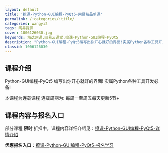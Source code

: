 ```yaml
---
layout: default
title: '撩课-Python-GUI编程-PyQt5-网易精品单课'
permalink: /:categories/:title/
categories: wangyi2
tags: 网易提供
cover: 1006126030.jpg
keywords: 精选网课,网易云课堂,撩课-Python-GUI编程-PyQt5
description: "Python-GUI编程-PyQt5编写出你开心就好的界面!实属Python各种工具开发必备!本课程为连载课程连载周期为:每周一至周五每天更新5节+撩课-Python-GUI编程-PyQt5"
classid: 1006126030
---
```


## 课程介绍

Python-GUI编程-PyQt5 
编写出你开心就好的界面!
实属Python各种工具开发必备!

本课程为连载课程
连载周期为: 每周一至周五每天更新5节+

## 课程内容与报名入口

部分课程 **限时** 折扣中，课程内容详细介绍见：[撩课-Python-GUI编程-PyQt5-详情介绍](https://study.163.com/course/introduction/1006126030.htm?share=1&shareId=1025206652&utm_campaign=share&utm_medium=iphoneShare&utm_source=&utm_u=1025206652)

**优惠报名入口**：[撩课-Python-GUI编程-PyQt5-报名学习](https://study.163.com/course/introduction/1006126030.htm?share=1&shareId=1025206652&utm_campaign=share&utm_medium=iphoneShare&utm_source=&utm_u=1025206652)

